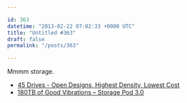 ```yaml
---

id: 363
datetime: "2013-02-22 07:02:33 +0000 UTC"
title: "Untitled #363"
draft: false
permalink: "/posts/363"

---
```


Mmmm storage. 

 
 * [45 Drives - Open Designs, Highest Density, Lowest Cost](http://www.45drives.com/)
 * [180TB of Good Vibrations – Storage Pod 3.0](http://blog.backblaze.com/2013/02/20/180tb-of-good-vibrations-storage-pod-3-0/)


